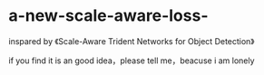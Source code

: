 # a-new-scale-aware-loss-
inspared by 《Scale-Aware Trident Networks for Object Detection》


if you find it is an good idea，please tell me，beacuse i am lonely
